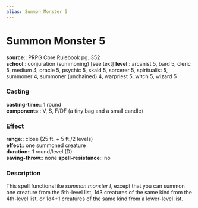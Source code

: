 ```yaml
---
alias: Summon Monster 5
---
```


# Summon Monster 5 

**source**:: PRPG Core Rulebook pg. 352  
**school**:: conjuration (summoning) \[see text\]
**level**:: arcanist 5, bard 5, cleric 5, medium 4, oracle 5, psychic 5, skald 5, sorcerer 5, spiritualist 5, summoner 4, summoner (unchained) 4, warpriest 5, witch 5, wizard 5

### Casting 

**casting-time**:: 1 round  
**components**:: V, S, F/DF (a tiny bag and a small candle)

### Effect 

**range**:: close (25 ft. + 5 ft./2 levels)  
**effect**:: one summoned creature  
**duration**:: 1 round/level (D)  
**saving-throw**:: none
**spell-resistance**:: no

### Description 

This spell functions like *summon monster I*, except that you can summon one creature from the 5th-level list, 1d3 creatures of the same kind from the 4th-level list, or 1d4+1 creatures of the same kind from a lower-level list.

